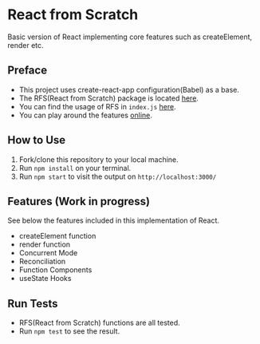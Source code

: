 # React from Scratch
Basic version of React implementing core features such as createElement, render etc.

## Preface
- This project uses create-react-app configuration(Babel) as a base.
- The RFS(React from Scratch) package is located [here](https://github.com/SimpleLuke/React-from-Scratch/blob/main/src/RFS/react-from-scratch.js).
- You can find the usage of RFS in `index.js` [here](https://github.com/SimpleLuke/React-from-Scratch/blob/main/src/index.js).
- You can play around the features [online](https://peppy-boba-2eff3c.netlify.app/).

## How to Use

1. Fork/clone this repository to your local machine.
2. Run `npm install` on your terminal.
3. Run `npm start` to visit the output on `http://localhost:3000/`

## Features (Work in progress)
See below the features included in this implementation of React.

- createElement function
- render function
- Concurrent Mode
- Reconciliation
- Function Components
- useState Hooks

## Run Tests
- RFS(React from Scratch) functions are all tested.
- Run `npm test` to see the result.

